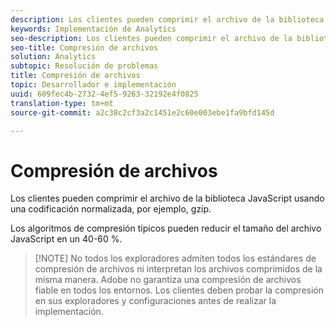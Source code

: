 ```yaml
---
description: Los clientes pueden comprimir el archivo de la biblioteca JavaScript usando una codificación normalizada, por ejemplo, gzip.
keywords: Implementación de Analytics
seo-description: Los clientes pueden comprimir el archivo de la biblioteca JavaScript usando una codificación normalizada, por ejemplo, gzip.
seo-title: Compresión de archivos
solution: Analytics
subtopic: Resolución de problemas
title: Compresión de archivos
topic: Desarrollador e implementación
uuid: 609fec4b-2732-4ef5-9263-32192e4f0825
translation-type: tm+mt
source-git-commit: a2c38c2cf3a2c1451e2c60e003ebe1fa9bfd145d

---
```



# Compresión de archivos

Los clientes pueden comprimir el archivo de la biblioteca JavaScript usando una codificación normalizada, por ejemplo, gzip.

Los algoritmos de compresión típicos pueden reducir el tamaño del archivo JavaScript en un 40-60 %.

> [!NOTE] No todos los exploradores admiten todos los estándares de compresión de archivos ni interpretan los archivos comprimidos de la misma manera. Adobe no garantiza una compresión de archivos fiable en todos los entornos. Los clientes deben probar la compresión en sus exploradores y configuraciones antes de realizar la implementación.

